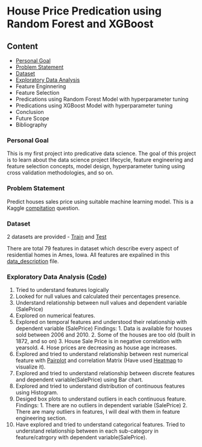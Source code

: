 # House Price Predication using Random Forest and XGBoost 

## Content

- [Personal Goal](#Personal-Goal)
- [Problem Statement](#Problem-Statement)
- [Dataset](#Dataset)
- [Exploratory Data Analysis](#Exploratory-Data-Analysis)
- Feature Enginnering
- Feature Selection
- Predications using Random Forest Model with hyperparameter tuning
- Predications using XGBoost Model with hyperparameter tuning
- Conclusion
- Future Scope
- Bibliography


### Personal Goal

This is my first project into predicative data science. The goal of this project is to learn about the data science project lifecycle, feature engineering and feature selection concepts, model design, hyperparameter tuning using cross validation methodologies, and so on.

### Problem Statement 

Predict houses sales price using suitable machine learning model. This is a Kaggle [compitation](https://www.kaggle.com/c/house-prices-advanced-regression-techniques/overview) question. 

### Dataset 

2 datasets are provided - [Train](https://github.com/swapnilsethi/Stat-5000/blob/main/train.csv) and [Test](https://github.com/swapnilsethi/Stat-5000/blob/main/test.csv)

There are total 79 features in dataset which describe every aspect of residential homes in Ames, Iowa. 
All features are expalined in this [data_description](https://github.com/swapnilsethi/Stat-5000/blob/main/data_description.txt) file.

### Exploratory Data Analysis ([Code](https://github.com/swapnilsethi/Stat-5000/blob/main/House_Price_Predication_EDA.ipynb))

1. Tried to understand features logically
2. Looked for null values and calculated their percentages presence.
3. Understand relationship between null values and dependent variable (SalePrice)
4. Explored on numerical features.
5. Explored on temporal features and understood their relationship with dependent variable (SalePrice)
   Findings: 1. Data is available for houses sold between 2006 and 2010.
             2. Some of the houses are too old (built in 1872, and so on)
             3. House Sale Price is in negative correlation with yearsold.
             4. Hose prices are decreasing as house age increases.
6. Explored and tried to understand relationship between rest numerical feature with [Pairplot](https://github.com/swapnilsethi/Stat-5000/blob/main/Pairplot.png) and correlation Matrix (Have used [Heatmap](https://github.com/swapnilsethi/Stat-5000/blob/main/Cormat.png) to visualize it).
7. Explored and tried to understand relationship between discrete features and dependent variable(SalePrice) using Bar chart.
8. Explored and tried to understand distribution of continuous features using Histogram.
9. Desiged box plots to understand outliers in each continuous feature.
   Findings: 1. There are no outliers in dependent variable (SalePrice)
             2. There are many outliers in features, I will deal with them in feature engineering section.
9. Have explored and tried to understand categorical features. Tried to understand relationship between in each sub-category in feature/catrgory with dependent variable(SalePrice).
   


